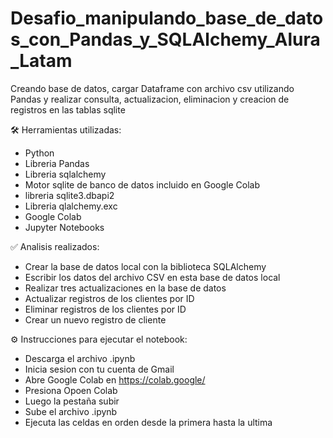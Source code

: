 # Desafio_manipulando_base_de_datos_con_Pandas_y_SQLAlchemy_Alura_Latam

Creando base de datos, cargar Dataframe con archivo csv utilizando Pandas y realizar consulta, actualizacion, eliminacion y creacion de registros en las tablas sqlite

🛠️ Herramientas utilizadas:

- Python
- Libreria Pandas
- Libreria sqlalchemy
- Motor sqlite de banco de datos incluido en Google Colab
- libreria sqlite3.dbapi2
- Libreria qlalchemy.exc
- Google Colab
- Jupyter Notebooks
  
✅ Analisis realizados:

- Crear la base de datos local con la biblioteca SQLAlchemy
- Escribir los datos del archivo CSV en esta base de datos local
- Realizar tres actualizaciones en la base de datos
- Actualizar registros de los clientes por ID
- Eliminar registros de los clientes por ID
- Crear un nuevo registro de cliente

⚙️ Instrucciones para ejecutar el notebook:

- Descarga el archivo .ipynb
- Inicia sesion con tu cuenta de Gmail
- Abre Google Colab en https://colab.google/
- Presiona Opoen Colab
- Luego la pestaña subir
- Sube el archivo .ipynb
- Ejecuta las celdas en orden desde la primera hasta la ultima
